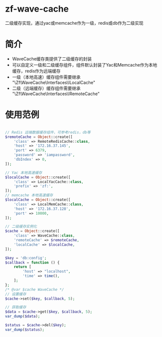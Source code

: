 # zf-wave-cache
二级缓存实现，通过yac或memcache作为一级，redis或db作为二级实现

# 简介
- WaveCache缓存类提供了二级缓存的封装
- 可以自定义一级和二级缓存组件，组件默认封装了Yac和Memcache作为本地缓存，redis作为远端缓存
- 一级（本地高速）缓存组件需要继承 "\Zf\WaveCache\Interfaces\ILocalCache"
- 二级（远端缓存）缓存组件需要继承 "\Zf\WaveCache\Interfaces\IRemoteCache"

# 使用范例
```php

// Redis 远端数据缓存组件，可参考redis，db等
$remoteCache = Object::create([
    'class' => RemoteRedisCache::class,
    'host' => '172.16.37.145',
    'port' => 6379,
    'password' => 'iampassword',
    'dbIndex' => 0,
]);

// Yac 本地高速缓存
$localCache = Object::create([
    'class' => LocalYacCache::class,
    'prefix' => 'zf:',
]);
// memcache 本地高速缓存
$localCache = Object::create([
    'class' => LocalMemCache::class,
    'host' => '172.16.37.128',
    'port' => 10000,
]);

// 二级缓存实例化
$cache = Object::create([
    'class' => WaveCache::class,
    'remoteCache' => $remoteCache,
    'localCache' => $localCache,
]);

$key = 'db:config';
$callback = function () {
    return [
        'host' => "localhost",
        'time' => time(),
    ];
};
/* @var $cache WaveCache */
// 设置缓存
$cache->set($key, $callback, 5);

// 获取缓存
$data = $cache->get($key, $callback, 5);
var_dump($data);

$status = $cache->del($key);
var_dump($status);
```